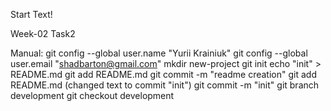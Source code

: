 ﻿Start Text!

Week-02 
Task2

Manual:
git config --global user.name "Yurii Krainiuk"
git config --global user.email "shadbarton@gmail.com"
mkdir new-project
git init
echo "init" > README.md
git add README.md
git commit -m "readme creation"
git add README.md (changed text to commit "init")
git commit -m "init"
git branch development
git checkout development
